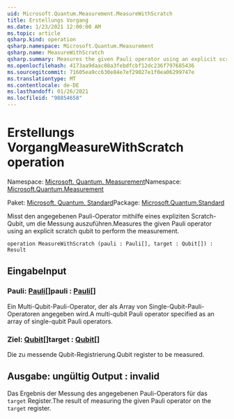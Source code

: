 ```yaml
---
uid: Microsoft.Quantum.Measurement.MeasureWithScratch
title: Erstellungs Vorgang
ms.date: 1/23/2021 12:00:00 AM
ms.topic: article
qsharp.kind: operation
qsharp.namespace: Microsoft.Quantum.Measurement
qsharp.name: MeasureWithScratch
qsharp.summary: Measures the given Pauli operator using an explicit scratch qubit to perform the measurement.
ms.openlocfilehash: 4173aa9daac08a3febdfcbf12dc236f797685436
ms.sourcegitcommit: 71605ea9cc630e84e7ef29027e1f0ea06299747e
ms.translationtype: MT
ms.contentlocale: de-DE
ms.lasthandoff: 01/26/2021
ms.locfileid: "98854658"
---
```

# <a name="measurewithscratch-operation"></a><span data-ttu-id="6e1de-102">Erstellungs Vorgang</span><span class="sxs-lookup"><span data-stu-id="6e1de-102">MeasureWithScratch operation</span></span>

<span data-ttu-id="6e1de-103">Namespace: [Microsoft. Quantum. Measurement](xref:Microsoft.Quantum.Measurement)</span><span class="sxs-lookup"><span data-stu-id="6e1de-103">Namespace: [Microsoft.Quantum.Measurement](xref:Microsoft.Quantum.Measurement)</span></span>

<span data-ttu-id="6e1de-104">Paket: [Microsoft. Quantum. Standard](https://nuget.org/packages/Microsoft.Quantum.Standard)</span><span class="sxs-lookup"><span data-stu-id="6e1de-104">Package: [Microsoft.Quantum.Standard](https://nuget.org/packages/Microsoft.Quantum.Standard)</span></span>


<span data-ttu-id="6e1de-105">Misst den angegebenen Pauli-Operator mithilfe eines expliziten Scratch-Qubit, um die Messung auszuführen.</span><span class="sxs-lookup"><span data-stu-id="6e1de-105">Measures the given Pauli operator using an explicit scratch qubit to perform the measurement.</span></span>

```qsharp
operation MeasureWithScratch (pauli : Pauli[], target : Qubit[]) : Result
```


## <a name="input"></a><span data-ttu-id="6e1de-106">Eingabe</span><span class="sxs-lookup"><span data-stu-id="6e1de-106">Input</span></span>

### <a name="pauli--pauli"></a><span data-ttu-id="6e1de-107">Pauli: [Pauli](xref:microsoft.quantum.lang-ref.pauli)[]</span><span class="sxs-lookup"><span data-stu-id="6e1de-107">pauli : [Pauli](xref:microsoft.quantum.lang-ref.pauli)[]</span></span>

<span data-ttu-id="6e1de-108">Ein Multi-Qubit-Pauli-Operator, der als Array von Single-Qubit-Pauli-Operatoren angegeben wird.</span><span class="sxs-lookup"><span data-stu-id="6e1de-108">A multi-qubit Pauli operator specified as an array of single-qubit Pauli operators.</span></span>


### <a name="target--qubit"></a><span data-ttu-id="6e1de-109">Ziel: [Qubit](xref:microsoft.quantum.lang-ref.qubit)[]</span><span class="sxs-lookup"><span data-stu-id="6e1de-109">target : [Qubit](xref:microsoft.quantum.lang-ref.qubit)[]</span></span>

<span data-ttu-id="6e1de-110">Die zu messende Qubit-Registrierung.</span><span class="sxs-lookup"><span data-stu-id="6e1de-110">Qubit register to be measured.</span></span>



## <a name="output--__invalidresult__"></a><span data-ttu-id="6e1de-111">Ausgabe: __ungültig <Result>__</span><span class="sxs-lookup"><span data-stu-id="6e1de-111">Output : __invalid<Result>__</span></span>

<span data-ttu-id="6e1de-112">Das Ergebnis der Messung des angegebenen Pauli-Operators für das `target` Register.</span><span class="sxs-lookup"><span data-stu-id="6e1de-112">The result of measuring the given Pauli operator on the `target` register.</span></span>